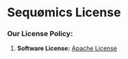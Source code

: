# Sequømics License

### Our License Policy:
1. <b>Software License:</b> [Apache License](https://raw.githubusercontent.com/sequomics/legal/master/LICENSE)
